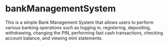 # bankManagementSystem
This is a simple Bank Management System that allows users to perform various banking operations such as logging in, registering, depositing, withdrawing, changing the PIN, performing fast cash transactions, checking account balance, and viewing mini statements.
